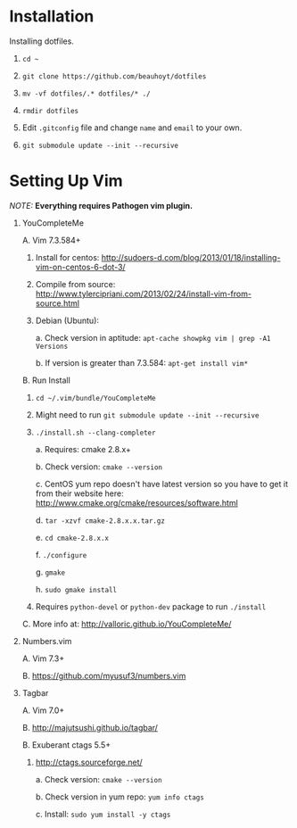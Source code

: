 # Installation

Installing dotfiles.

1. `cd ~`

2. `git clone https://github.com/beauhoyt/dotfiles`

3. `mv -vf dotfiles/.* dotfiles/* ./`

4. `rmdir dotfiles`

5. Edit `.gitconfig` file and change `name` and `email` to your own.
 
4. `git submodule update --init --recursive`

# Setting Up Vim


*NOTE:* **Everything requires Pathogen vim plugin.**

1. YouCompleteMe

   A. Vim 7.3.584+
   
      1. Install for centos: http://sudoers-d.com/blog/2013/01/18/installing-vim-on-centos-6-dot-3/

      2. Compile from source: http://www.tylercipriani.com/2013/02/24/install-vim-from-source.html
      
      3. Debian (Ubuntu):
      
         a. Check version in aptitude: `apt-cache showpkg vim | grep -A1 Versions`
         
         b. If version is greater than 7.3.584: `apt-get install vim*`

   B. Run Install
   
      1. `cd ~/.vim/bundle/YouCompleteMe` 
      
      2. Might need to run `git submodule update --init --recursive`
      
      3. `./install.sh --clang-completer`
      
         a. Requires: cmake 2.8.x+
         
         b. Check version: `cmake --version`
         
         c. CentOS yum repo doesn't have latest version so you have to get it from their website here: http://www.cmake.org/cmake/resources/software.html
         
         d. `tar -xzvf cmake-2.8.x.x.tar.gz`
         
         e. `cd cmake-2.8.x.x`
         
         f. `./configure`
         
         g. `gmake`
         
         h. `sudo gmake install`
      4. Requires `python-devel` or `python-dev` package to run `./install`
 
   C. More info at: http://valloric.github.io/YouCompleteMe/

2. Numbers.vim

   A. Vim 7.3+
   
   B. https://github.com/myusuf3/numbers.vim
 
3. Tagbar

   A. Vim 7.0+
   
   B. http://majutsushi.github.io/tagbar/
 
   B. Exuberant ctags 5.5+
      
      1. http://ctags.sourceforge.net/
      
         a. Check version: `cmake --version`
         
         b. Check version in yum repo: `yum info ctags`
         
         c. Install: `sudo yum install -y ctags`
 

